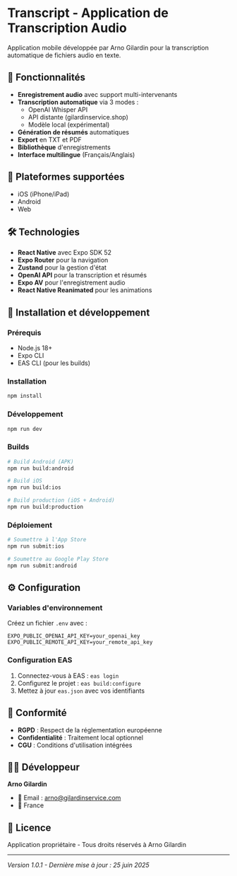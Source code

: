 # Transcript - Application de Transcription Audio

Application mobile développée par Arno Gilardin pour la transcription automatique de fichiers audio en texte.

## 🚀 Fonctionnalités

- **Enregistrement audio** avec support multi-intervenants
- **Transcription automatique** via 3 modes :
  - OpenAI Whisper API
  - API distante (gilardinservice.shop)
  - Modèle local (expérimental)
- **Génération de résumés** automatiques
- **Export** en TXT et PDF
- **Bibliothèque** d'enregistrements
- **Interface multilingue** (Français/Anglais)

## 📱 Plateformes supportées

- iOS (iPhone/iPad)
- Android
- Web

## 🛠️ Technologies

- **React Native** avec Expo SDK 52
- **Expo Router** pour la navigation
- **Zustand** pour la gestion d'état
- **OpenAI API** pour la transcription et résumés
- **Expo AV** pour l'enregistrement audio
- **React Native Reanimated** pour les animations

## 🔧 Installation et développement

### Prérequis
- Node.js 18+
- Expo CLI
- EAS CLI (pour les builds)

### Installation
```bash
npm install
```

### Développement
```bash
npm run dev
```

### Builds
```bash
# Build Android (APK)
npm run build:android

# Build iOS
npm run build:ios

# Build production (iOS + Android)
npm run build:production
```

### Déploiement
```bash
# Soumettre à l'App Store
npm run submit:ios

# Soumettre au Google Play Store
npm run submit:android
```

## ⚙️ Configuration

### Variables d'environnement
Créez un fichier `.env` avec :
```
EXPO_PUBLIC_OPENAI_API_KEY=your_openai_key
EXPO_PUBLIC_REMOTE_API_KEY=your_remote_api_key
```

### Configuration EAS
1. Connectez-vous à EAS : `eas login`
2. Configurez le projet : `eas build:configure`
3. Mettez à jour `eas.json` avec vos identifiants

## 📄 Conformité

- **RGPD** : Respect de la réglementation européenne
- **Confidentialité** : Traitement local optionnel
- **CGU** : Conditions d'utilisation intégrées

## 👨‍💻 Développeur

**Arno Gilardin**
- 📧 Email : arno@gilardinservice.com
- 📍 France

## 📝 Licence

Application propriétaire - Tous droits réservés à Arno Gilardin

---

*Version 1.0.1 - Dernière mise à jour : 25 juin 2025*
